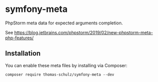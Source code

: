 # symfony-meta
PhpStorm meta data for expected arguments completion.

See https://blog.jetbrains.com/phpstorm/2019/02/new-phpstorm-meta-php-features/

## Installation

You can enable these meta files by installing via Composer:
```
composer require thomas-schulz/symfony-meta --dev
```
